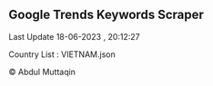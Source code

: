 

## Google Trends Keywords Scraper 
 
Last Update 18-06-2023 , 20:12:27

Country List :
VIETNAM.json



© Abdul Muttaqin 
